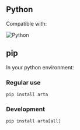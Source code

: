 ## Python

Compatible with:

![Python](https://img.shields.io/badge/Python-3.9_--_3.12-blue)

## pip

In your python environment:

### Regular use

```shell
pip install arta
```

### Development

```shell
pip install arta[all]
```
